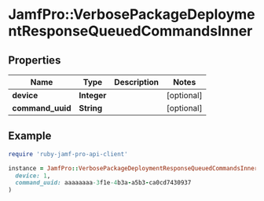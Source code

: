 # JamfPro::VerbosePackageDeploymentResponseQueuedCommandsInner

## Properties

| Name | Type | Description | Notes |
| ---- | ---- | ----------- | ----- |
| **device** | **Integer** |  | [optional] |
| **command_uuid** | **String** |  | [optional] |

## Example

```ruby
require 'ruby-jamf-pro-api-client'

instance = JamfPro::VerbosePackageDeploymentResponseQueuedCommandsInner.new(
  device: 1,
  command_uuid: aaaaaaaa-3f1e-4b3a-a5b3-ca0cd7430937
)
```

